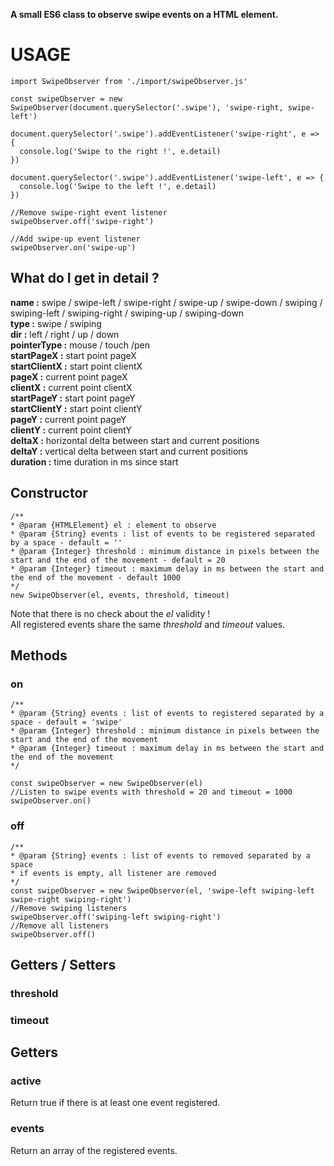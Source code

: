 **A small ES6 class to observe swipe events on a HTML element.**

# USAGE

```
import SwipeObserver from './import/swipeObserver.js'

const swipeObserver = new SwipeObserver(document.querySelector('.swipe'), 'swipe-right, swipe-left')  

document.querySelector('.swipe').addEventListener('swipe-right', e => {
  console.log('Swipe to the right !', e.detail)
}) 

document.querySelector('.swipe').addEventListener('swipe-left', e => {
  console.log('Swipe to the left !', e.detail)
})

//Remove swipe-right event listener
swipeObserver.off('swipe-right')

//Add swipe-up event listener
swipeObserver.on('swipe-up')
```

## What do I get in **detail** ?
**name :** swipe / swipe-left / swipe-right / swipe-up / swipe-down / swiping / swiping-left / swiping-right / swiping-up / swiping-down  
**type :** swipe / swiping  
**dir :** left / right / up / down  
**pointerType :** mouse / touch /pen  
**startPageX :** start point pageX  
**startClientX :** start point clientX  
**pageX :** current point pageX  
**clientX :** current point clientX  
**startPageY :** start point pageY  
**startClientY :** start point clientY  
**pageY :** current point pageY  
**clientY :** current point clientY  
**deltaX :**  horizontal delta between start and current positions  
**deltaY :** vertical delta between start and current positions  
**duration :** time duration in ms since start 

## Constructor
```
/**
* @param {HTMLElement} el : element to observe
* @param {String} events : list of events to be registered separated by a space - default = ''
* @param {Integer} threshold : minimum distance in pixels between the start and the end of the movement - default = 20
* @param {Integer} timeout : maximum delay in ms between the start and the end of the movement - default 1000
*/
new SwipeObserver(el, events, threshold, timeout)
```
Note that there is no check about the *el* validity !  
All registered events share the same *threshold* and *timeout* values.

## Methods
### on
```
/**
* @param {String} events : list of events to registered separated by a space - default = 'swipe'
* @param {Integer} threshold : minimum distance in pixels between the start and the end of the movement
* @param {Integer} timeout : maximum delay in ms between the start and the end of the movement
*/

const swipeObserver = new SwipeObserver(el)
//Listen to swipe events with threshold = 20 and timeout = 1000
swipeObserver.on()
```
### off
```
/**
* @param {String} events : list of events to removed separated by a space
* if events is empty, all listener are removed
*/
const swipeObserver = new SwipeObserver(el, 'swipe-left swiping-left swipe-right swiping-right')
//Remove swiping listeners
swipeObserver.off('swiping-left swiping-right')
//Remove all listeners
swipeObserver.off()
```
## Getters / Setters
### threshold
### timeout
## Getters
### active
Return true if there is at least one event registered.
### events
Return an array of the registered events.
